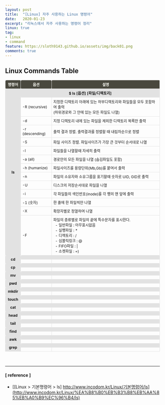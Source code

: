 ```yaml
---
layout: post
title:  "[Linux] 자주 사용하는 Linux 명령어"
date:   2020-01-23
excerpt: "리눅스에서 자주 사용하는 명령어 정리"
linux: true
tag:
- linux
- command
feature: https://sloth9143.github.io/assets/img/back01.png
comments: true
---
```


<style type="text/css">
    .blog_tbl th, .blog_tbl tr, .blog_tbl td{border: 1px solid #e2e2e2; border-radius: 4px; font-size: 9pt; padding: 5px;}
    .blog_tbl th{text-align: center; background: #e2e2e2; font-weight:bold;}
</style>

## Linux Commands Table

<table class="blog_tbl">
    <tr>
        <th style="width:10%; background:#49483e; color:#f8f8f2;">명령어</th>
        <th style="width:20%; background:#49483e; color:#f8f8f2;">옵션</th>
        <th style="width:70%; background:#49483e; color:#f8f8f2;">설명</th>
    </tr>
    <tr>
        <th rowspan="14" >ls</th>
        <th colspan="2">$ ls [옵션] [파일/디렉토리]</th>
    </tr>
    <tr>
        <td>-R (recursive)</td>
        <td>지정한 디렉토리 아래에 있는 하부디렉토리와 파일들을 모두 포함하여 출력<br />(하위경로와 그 안에 있는 모든 파일도 나열)</td>
    </tr>
    <tr>
        <td>-d</td>
        <td>지정 디렉토리 내에 있는 파일을 제외한 디렉토리 목록만 출력</td>
    </tr>
    <tr>
        <td>-r (descending)</td>
        <td>출력 결과 정렬. 출력결과를 정렬할 때 내림차순으로 정렬</td>
    </tr>
    <tr>
        <td>-S</td>
        <td>파일 사이즈 정렬. 파일사이즈가 가장 큰 것부터 순서대로 나열</td>
    </tr>
    <tr>
        <td>-l</td>
        <td>파일들을 나열할때 자세히 출력</td>
    </tr>
    <tr>
        <td>-a (all)</td>
        <td>경로안의 모든 파일을 나열 (숨김파일도 포함)</td>
    </tr>
    <tr>
        <td>-h (humanize)</td>
        <td>파일사이즈를 용량단위(Mb,Gb)를 붙여서 출력</td>
    </tr>
    <tr>
        <td>-n</td>
        <td>파일의 소유자와 소유그룹을 표기할때 숫자로 UID, GID로 출력</td>
    </tr>
    <tr>
        <td>-U</td>
        <td>디스크의 저장순서대로 파일을 나열</td>
    </tr>
    <tr>
        <td>-i</td>
        <td>각 파일들의 색인번호(inode)를 각 행의 맨 앞에 출력</td>
    </tr>
    <tr>
        <td>-1 (숫자)</td>
        <td>한 줄에 한 파일씩만 나열</td>
    </tr>
    <tr>
        <td>-X</td>
        <td>확장자별로 정열하여 나열</td>
    </tr>
    <tr>
        <td>-F</td>
        <td>
            파일의 종류별로 파일의 끝에 특수문자를 표시한다.<br />
            &nbsp; - 일반파일 : 아무표시없음<br />
            &nbsp; - 실행파일 : *<br />
            &nbsp; - 디렉토리 : /<br />
            &nbsp; - 심볼릭링크 : @<br />
            &nbsp; - FIFO파일 : |<br />
            &nbsp; - 소켓파일 : =)<br />
        </td>
    </tr>
    <tr>
        <th rowspan="2">cd</th>
        <th colspan="2"></th>
    </tr>
    <tr>
        <td></td>
        <td></td>
    </tr>
    <tr>
        <th rowspan="2">cp</th>
        <th colspan="2"></th>
    </tr>
    <tr>
        <td></td>
        <td></td>
    </tr>
    <tr>
        <th rowspan="2">mv</th>
        <th colspan="2"></th>
    </tr>
    <tr>
        <td></td>
        <td></td>
    </tr>
    <tr>
        <th rowspan="2">pwd</th>
        <th colspan="2"></th>
    </tr>
    <tr>
        <td></td>
        <td></td>
    </tr>
    <tr>
        <th rowspan="2">mkdir</th>
        <th colspan="2"></th>
    </tr>
    <tr>
        <td></td>
        <td></td>
    </tr>
    <tr>
        <th rowspan="2">touch</th>
        <th colspan="2"></th>
    </tr>
    <tr>
        <td></td>
        <td></td>
    </tr>
    <tr>
        <th rowspan="2">cat</th>
        <th colspan="2"></th>
    </tr>
    <tr>
        <td></td>
        <td></td>
    </tr>
    <tr>
        <th rowspan="2">head</th>
        <th colspan="2"></th>
    </tr>
    <tr>
        <td></td>
        <td></td>
    </tr>
    <tr>
        <th rowspan="2">tail</th>
        <th colspan="2"></th>
    </tr>
    <tr>
        <td></td>
        <td></td>
    </tr>
    <tr>
        <th rowspan="2">find</th>
        <th colspan="2"></th>
    </tr>
    <tr>
        <td></td>
        <td></td>
    </tr>
    <tr>
        <th rowspan="2">awk</th>
        <th colspan="2"></th>
    </tr>
    <tr>
        <td></td>
        <td></td>
    </tr>
    <tr>
        <th rowspan="2">grep</th>
        <th colspan="2"></th>
    </tr>
    <tr>
        <td></td>
        <td></td>
    </tr>
</table>

<br/>

---

#### [ reference ]
   - [[Linux > 기본명령어 > ls] http://www.incodom.kr/Linux/기본명령어/ls](http://www.incodom.kr/Linux/%EA%B8%B0%EB%B3%B8%EB%AA%85%EB%A0%B9%EC%96%B4/ls)